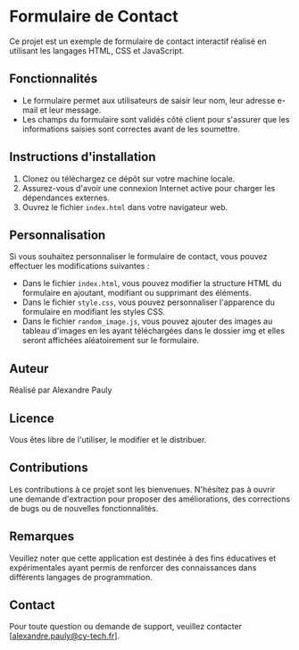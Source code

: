 # Formulaire de Contact

Ce projet est un exemple de formulaire de contact interactif réalisé en utilisant les langages HTML, CSS et JavaScript.

## Fonctionnalités

- Le formulaire permet aux utilisateurs de saisir leur nom, leur adresse e-mail et leur message.
- Les champs du formulaire sont validés côté client pour s'assurer que les informations saisies sont correctes avant de les soumettre.

## Instructions d'installation

1. Clonez ou téléchargez ce dépôt sur votre machine locale.
2. Assurez-vous d'avoir une connexion Internet active pour charger les dépendances externes.
3. Ouvrez le fichier `index.html` dans votre navigateur web.

## Personnalisation

Si vous souhaitez personnaliser le formulaire de contact, vous pouvez effectuer les modifications suivantes :

- Dans le fichier `index.html`, vous pouvez modifier la structure HTML du formulaire en ajoutant, modifiant ou supprimant des éléments.
- Dans le fichier `style.css`, vous pouvez personnaliser l'apparence du formulaire en modifiant les styles CSS.
- Dans le fichier `random_image.js`, vous pouvez ajouter des images au tableau d'images en les ayant téléchargées dans le dossier img et elles seront affichées aléatoirement sur le formulaire.

## Auteur

Réalisé par Alexandre Pauly

## Licence

Vous êtes libre de l'utiliser, le modifier et le distribuer.

## Contributions

Les contributions à ce projet sont les bienvenues. N'hésitez pas à ouvrir une demande d'extraction pour proposer des améliorations, des corrections de bugs ou de nouvelles fonctionnalités.

## Remarques

Veuillez noter que cette application est destinée à des fins éducatives et expérimentales ayant permis de renforcer des connaissances dans différents langages de programmation.

## Contact

Pour toute question ou demande de support, veuillez contacter [alexandre.pauly@cy-tech.fr].